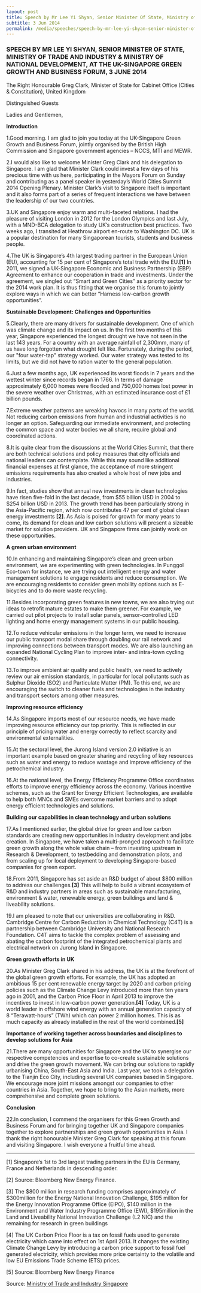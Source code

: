 ```yaml
---
layout: post
title: Speech by Mr Lee Yi Shyan, Senior Minister Of State, Ministry of Trade And Industry & Ministry Of National Development, at the UK-Singapore Green Growth And Business Forum, 3 June 2014
subtitle: 3 Jun 2014
permalink: /media/speeches/speech-by-mr-lee-yi-shyan-senior-minister-of-state-ministry-of-trade-and-industry-ministry-of-national-development-at-the-uk-singapore-green-growth-and-business-forum-3-june-2014
---
```


### SPEECH BY MR LEE YI SHYAN, SENIOR MINISTER OF STATE, MINISTRY OF TRADE AND INDUSTRY & MINISTRY OF NATIONAL DEVELOPMENT, AT THE UK-SINGAPORE GREEN GROWTH AND BUSINESS FORUM, 3 JUNE 2014

The Right Honourable Greg Clark, Minister of State for Cabinet Office (Cities & Constitution), United Kingdom

Distinguished Guests

Ladies and Gentlemen,

**Introduction**

1.Good morning. I am glad to join you today at the UK-Singapore Green Growth and Business Forum, jointly organised by the British High Commission and Singapore government agencies – NCCS, MTI and MEWR.

2.I would also like to welcome Minister Greg Clark and his delegation to Singapore. I am glad that Minister Clark could invest a few days of his precious time with us here, participating in the Mayors Forum on Sunday and contributing as a panel speaker in yesterday’s World Cities Summit 2014 Opening Plenary. Minister Clark’s visit to Singapore itself is important and it also forms part of a series of frequent interactions we have between the leadership of our two countries.

3.UK and Singapore enjoy warm and multi-faceted relations. I had the pleasure of visiting London in 2012 for the London Olympics and last July, with a MND-BCA delegation to study UK’s construction best practices. Two weeks ago, I transited at Heathrow airport en-route to Washington DC. UK is a popular destination for many Singaporean tourists, students and business people.

4.The UK is Singapore’s 4th largest trading partner in the European Union (EU), accounting for 15 per cent of Singapore’s total trade with the EU.**[1]** In 2011, we signed a UK-Singapore Economic and Business Partnership (EBP) Agreement to enhance our cooperation in trade and investments. Under the agreement, we singled out “Smart and Green Cities” as a priority sector for the 2014 work plan. It is thus fitting that we organise this forum to jointly explore ways in which we can better “Harness low-carbon growth opportunities”.

**Sustainable Development: Challenges and Opportunities**

5.Clearly, there are many drivers for sustainable development. One of which was climate change and its impact on us. In the first two months of this year, Singapore experienced the longest drought we have not seen in the last 143 years. For a country with an average rainfall of 2,300mm, many of us have long forgotten what drought felt like. Fortunately, during the period, our "four water-tap" strategy worked. Our water strategy was tested to its limits, but we did not have to ration water to the general population.

6.Just a few months ago, UK experienced its worst floods in 7 years and the wettest winter since records began in 1766. In terms of damage approximately 6,000 homes were flooded and 750,000 homes lost power in the severe weather over Christmas, with an estimated insurance cost of £1 billion pounds.

7.Extreme weather patterns are wreaking havocs in many parts of the world. Not reducing carbon emissions from human and industrial activities is no longer an option. Safeguarding our immediate environment, and protecting the common space and water bodies we all share, require global and coordinated actions.

8.It is quite clear from the discussions at the World Cities Summit, that there are both technical solutions and policy measures that city officials and national leaders can contemplate. While this may sound like additional financial expenses at first glance, the acceptance of more stringent emissions requirements has also created a whole host of new jobs and industries.

9.In fact, studies show that annual new investments in clean technologies have risen five-fold in the last decade, from $55 billion USD in 2004 to $254 billion USD in 2013. The growth trend has been particularly strong in the Asia-Pacific region, which now contributes 47 per cent of global clean energy investments **[2]**. As Asia is poised for growth for many years to come, its demand for clean and low carbon solutions will present a sizeable market for solution providers. UK and Singapore firms can jointly work on these opportunities.

**A green urban environment**

10.In enhancing and maintaining Singapore’s clean and green urban environment, we are experimenting with green technologies. In Punggol Eco-town for instance, we are trying out intelligent energy and water management solutions to engage residents and reduce consumption. We are encouraging residents to consider green mobility options such as E-bicycles and to do more waste recycling.

11.Besides incorporating green features in new towns, we are also trying out ideas to retrofit mature estates to make them greener. For example, we carried out pilot projects to install solar panels, sensor-controlled LED lighting and home energy management systems in our public housing.

12.To reduce vehicular emissions in the longer term, we need to increase our public transport modal share through doubling our rail network and improving connections between transport modes. We are also launching an expanded National Cycling Plan to improve inter- and intra-town cycling connectivity.

13.To improve ambient air quality and public health, we need to actively review our air emission standards, in particular for local pollutants such as Sulphur Dioxide (SO2) and Particulate Matter (PM). To this end, we are encouraging the switch to cleaner fuels and technologies in the industry and transport sectors among other measures.

**Improving resource efficiency**

14.As Singapore imports most of our resource needs, we have made improving resource efficiency our top priority. This is reflected in our principle of pricing water and energy correctly to reflect scarcity and environmental externalities.

15.At the sectoral level, the Jurong Island version 2.0 initiative is an important example based on greater sharing and recycling of key resources such as water and energy to reduce wastage and improve efficiency of the petrochemical industry.

16.At the national level, the Energy Efficiency Programme Office coordinates efforts to improve energy efficiency across the economy. Various incentive schemes, such as the Grant for Energy Efficient Technologies, are available to help both MNCs and SMEs overcome market barriers and to adopt energy efficient technologies and solutions.

**Building our capabilities in clean technology and urban solutions**

17.As I mentioned earlier, the global drive for green and low carbon standards are creating new opportunities in industry development and jobs creation. In Singapore, we have taken a multi-pronged approach to facilitate green growth along the whole value chain – from investing upstream in Research & Development, to testbedding and demonstration pilots, and from scaling up for local deployment to developing Singapore-based companies for green export.

18.From 2011, Singapore has set aside an R&D budget of about $800 million to address our challenges.**[3]** This will help to build a vibrant ecosystem of R&D and industry partners in areas such as sustainable manufacturing, environment & water, renewable energy, green buildings and land & liveability solutions.

19.I am pleased to note that our universities are collaborating in R&D. Cambridge Centre for Carbon Reduction in Chemical Technology (C4T) is a partnership between Cambridge University and National Research Foundation. C4T aims to tackle the complex problem of assessing and abating the carbon footprint of the integrated petrochemical plants and electrical network on Jurong Island in Singapore.

**Green growth efforts in UK**

20.As Minister Greg Clark shared in his address, the UK is at the forefront of the global green growth efforts. For example, the UK has adopted an ambitious 15 per cent renewable energy target by 2020 and carbon pricing policies such as the Climate Change Levy introduced more than ten years ago in 2001, and the Carbon Price Floor in April 2013 to improve the incentives to invest in low-carbon power generation.**[4]** Today, UK is a world leader in offshore wind energy with an annual generation capacity of 8 “Terawatt-hours” (TWh) which can power 2 million homes. This is as much capacity as already installed in the rest of the world combined.**[5]**

**Importance of working together across boundaries and disciplines to develop solutions for Asia**

21.There are many opportunities for Singapore and the UK to synergise our respective competencies and expertise to co-create sustainable solutions and drive the green growth movement. We can bring our solutions to rapidly urbanising China, South-East Asia and India. Last year, we took a delegation to the Tianjin Eco City, including several UK companies based in Singapore. We encourage more joint missions amongst our companies to other countries in Asia. Together, we hope to bring to the Asian markets, more comprehensive and complete green solutions.

**Conclusion**

22.In conclusion, I commend the organisers for this Green Growth and Business Forum and for bringing together UK and Singapore companies together to explore partnerships and green growth opportunities in Asia. I thank the right honourable Minister Greg Clark for speaking at this forum and visiting Singapore. I wish everyone a fruitful time ahead.

--------------------------------------------------------------------------------


[1] Singapore’s 1st to 3rd largest trading partners in the EU is Germany, France and Netherlands in descending order.

[2] Source: Bloomberg New Energy Finance.

[3] The $800 million in research funding comprises approximately of $300million for the Energy National Innovation Challenge, $195 million for the Energy Innovation Programme Office (EIPO), $140 million in the Environment and Water Industry Programme Office (EWI), $195million in the Land and Liveability National Innovation Challenge (L2 NIC) and the remaining for research in green buildings

[4] The UK Carbon Price Floor is a tax on fossil fuels used to generate electricity which came into effect on 1st April 2013. It changes the existing Climate Change Levy by introducing a carbon price support to fossil fuel generated electricity, which provides more price certainty to the volatile and low EU Emissions Trade Scheme (ETS) prices.

[5] Source: Bloomberg New Energy Finance



Source: [<a href="https://www.mti.gov.sg/" target="_blank">Ministry of Trade and Industry Singapore</a>](https://www.mti.gov.sg/)